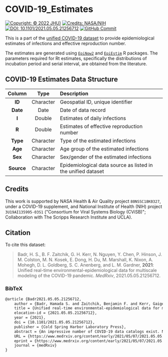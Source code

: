 # COVID-19_Estimates

[![Copyright: © 2022 JHU)](https://img.shields.io/badge/Copyright-%C2%A9%202022%20JHU-blue.svg)](https://systems.jhu.edu)
[![Credits: NASA/NIH](https://img.shields.io/badge/Credits-NASA%20&%20NIH-blue.svg)](#Credits)
[![DOI: 10.1101/2021.05.05.21256712](https://zenodo.org/badge/DOI/10.1101%2F2021.05.05.21256712.svg)](https://doi.org/10.1101/2021.05.05.21256712)
[![GitHub Commit](https://img.shields.io/github/last-commit/CSSEGISandData/COVID-19_Unified-Dataset)](https://github.com/CSSEGISandData/COVID-19_Unified-Dataset/commits/master)

This is a part of the [unified COVID-19 dataset](https://github.com/CSSEGISandData/COVID-19_Unified-Dataset) to provide epidemiological estimates of infections and effective reproduction number.

The estimates are generated using [`EpiNow2`](https://cran.r-project.org/package=EpiNow2) and [`EpiEstim`](https://cran.r-project.org/package=EpiEstim) R packages. The parameters required for Rt estimates, specifically the distributions of incubation period and serial interval, are obtained from the literature.

## COVID-19 Estimates Data Structure

|    Column     |   Type    | Description                                                  |
| :-----------: | :-------: | :------------------------------------------------------------|
|    **ID**     | Character | Geospatial ID, unique identifier                             |
|   **Date**    |   Date    | Date of data record                                          |
|    **I**      |  Double   | Estimates of daily infections                                |
|    **R**      |  Double   | Estimates of effective reproduction number                   |
|   **Type**    | Character | Type of the estimated infections                             |
|    **Age**    | Character | Age group of the estimated infections                        |
|    **Sex**    | Character | Sex/gender of the estimated infections                       |
|  **Source**   | Character | Epidemiological data source as listed in the unified dataset |

## Credits

This work is supported by NASA Health & Air Quality project `80NSSC18K0327`, under a COVID-19 supplement, and National Institute of Health (NIH) project `3U19AI135995-03S1` ("Consortium for Viral Systems Biology (CViSB)"; Collaboration with The Scripps Research Institute and UCLA).

## Citation

To cite this dataset:

> Badr, H. S., B. F. Zaitchik, G. H. Kerr, N. Nguyen, Y. Chen, P. Hinson, J. M. Colston, M. N. Kosek, E. Dong, H. Du, M. Marshall, K. Nixon, A. Mohegh, D. L. Goldberg, S. C. Anenberg, and L. M. Gardner, **2021**: Unified real-time environmental-epidemiological data for multiscale modeling of the COVID-19 pandemic. *MedRxiv*, 2021.05.05.21256712.

### BibTeX

```latex
@article {Badr2021.05.05.21256712,
	author = {Badr, Hamada S. and Zaitchik, Benjamin F. and Kerr, Gaige H. and Nguyen, Nhat-Lan and Chen, Yen-Ting and Hinson, Patrick and Colston, Josh M. and Kosek, Margaret N. and Dong, Ensheng and Du, Hongru and Marshall, Maximilian and Nixon, Kristen and Mohegh, Arash and Goldberg, Daniel L. and Anenberg, Susan C. and Gardner, Lauren M.},
	title = {Unified real-time environmental-epidemiological data for multiscale modeling of the COVID-19 pandemic},
	elocation-id = {2021.05.05.21256712},
	year = {2021},
	doi = {10.1101/2021.05.05.21256712},
	publisher = {Cold Spring Harbor Laboratory Press},
	abstract = {An impressive number of COVID-19 data catalogs exist. None, however, are optimized for data science applications, e.g., inconsistent naming and data conventions, uneven quality control, and lack of alignment between disease data and potential predictors pose barriers to robust modeling and analysis. To address this gap, we generated a unified dataset that integrates and implements quality checks of the data from numerous leading sources of COVID-19 epidemiological and environmental data. We use a globally consistent hierarchy of administrative units to facilitate analysis within and across countries. The dataset applies this unified hierarchy to align COVID-19 case data with a number of other data types relevant to understanding and predicting COVID-19 risk, including hydrometeorological data, air quality, information on COVID-19 control policies, and key demographic characteristics.Competing Interest StatementThe authors have declared no competing interest.Funding StatementThis work is supported by NASA Health \&amp; Air Quality project 80NSSC18K0327, under a COVID-19 supplement, National Institute of Health (NIH) project 3U19AI135995-03S1 ("Consortium for Viral Systems Biology (CViSB)"; Collaboration with The Scripps Research Institute and UCLA), and NASA grant 80NSSC20K1122. Johns Hopkins Applied Physics Laboratory (APL), Data Services and Esri provide professional support on designing the automatic data collection structure, and maintaining the JHU CSSE GitHub repository.Author DeclarationsI confirm all relevant ethical guidelines have been followed, and any necessary IRB and/or ethics committee approvals have been obtained.YesThe details of the IRB/oversight body that provided approval or exemption for the research described are given below:IRB approval is not required.All necessary patient/participant consent has been obtained and the appropriate institutional forms have been archived.YesI understand that all clinical trials and any other prospective interventional studies must be registered with an ICMJE-approved registry, such as ClinicalTrials.gov. I confirm that any such study reported in the manuscript has been registered and the trial registration ID is provided (note: if posting a prospective study registered retrospectively, please provide a statement in the trial ID field explaining why the study was not registered in advance).Yes I have followed all appropriate research reporting guidelines and uploaded the relevant EQUATOR Network research reporting checklist(s) and other pertinent material as supplementary files, if applicable.YesThe source code used to clean, unify, aggregate, and merge the different data components from all sources will be available on GitHub.https://github.com/CSSEGISandData/COVID-19_Unified-Dataset},
	URL = {https://www.medrxiv.org/content/early/2021/05/07/2021.05.05.21256712},
	eprint = {https://www.medrxiv.org/content/early/2021/05/07/2021.05.05.21256712.full.pdf},
	journal = {medRxiv}
}
```
